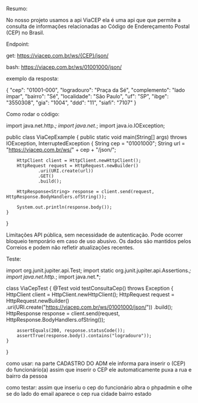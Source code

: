 Resumo:

No nosso projeto usamos a api ViaCEP ela é uma  api que que permite a consulta de informações relacionadas ao Código de Endereçamento Postal (CEP) no Brasil.

Endpoint:

get:
https://viacep.com.br/ws/{CEP}/json/

bash:
https://viacep.com.br/ws/01001000/json/

exemplo da resposta:

{
  "cep": "01001-000",
  "logradouro": "Praça da Sé",
  "complemento": "lado ímpar",
  "bairro": "Sé",
  "localidade": "São Paulo",
  "uf": "SP",
  "ibge": "3550308",
  "gia": "1004",
  "ddd": "11",
  "siafi": "7107"
}


Como rodar o código:

import java.net.http.*;
import java.net.*;
import java.io.IOException;

public class ViaCepExample {
    public static void main(String[] args) throws IOException, InterruptedException {
        String cep = "01001000";
        String url = "https://viacep.com.br/ws/" + cep + "/json/";

        HttpClient client = HttpClient.newHttpClient();
        HttpRequest request = HttpRequest.newBuilder()
                .uri(URI.create(url))
                .GET()
                .build();

        HttpResponse<String> response = client.send(request, HttpResponse.BodyHandlers.ofString());

        System.out.println(response.body());
    }
}

Limitações
API pública, sem necessidade de autenticação.
Pode ocorrer bloqueio temporário em caso de uso abusivo.
Os dados são mantidos pelos Correios e podem não refletir atualizações recentes.

Teste:

import org.junit.jupiter.api.Test;
import static org.junit.jupiter.api.Assertions.*;
import java.net.http.*;
import java.net.*;

class ViaCepTest {
    @Test
    void testConsultaCep() throws Exception {
        HttpClient client = HttpClient.newHttpClient();
        HttpRequest request = HttpRequest.newBuilder()
                .uri(URI.create("https://viacep.com.br/ws/01001000/json/"))
                .build();
        HttpResponse<String> response = client.send(request, HttpResponse.BodyHandlers.ofString());

        assertEquals(200, response.statusCode());
        assertTrue(response.body().contains("logradouro"));
    }
}


como usar:
na parte CADASTRO DO ADM ele informa para inserir o (CEP) do funcionário(a) assim que inserir o CEP ele automaticamente puxa a rua e bairro da pessoa

como testar:
assim que inseriu o cep do funcionário abra o phpadmin e olhe se do lado do email aparece o cep rua cidade bairro estado
